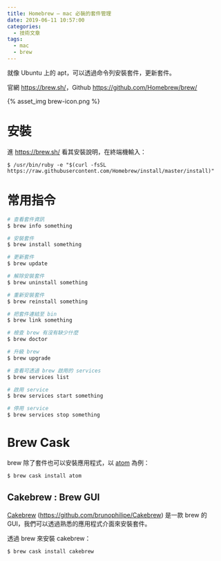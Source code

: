 ```yaml
---
title: Homebrew — mac 必裝的套件管理
date: 2019-06-11 10:57:00
categories:
  - 技術文章
tags:
  - mac
  - brew
---
```


就像 Ubuntu 上的 apt，可以透過命令列安裝套件，更新套件。

官網 <https://brew.sh/>，Github <https://github.com/Homebrew/brew/>

{% asset_img brew-icon.png %}

# 安裝

進 <https://brew.sh/> 看其安裝說明，在終端機輸入：

    $ /usr/bin/ruby -e "$(curl -fsSL https://raw.githubusercontent.com/Homebrew/install/master/install)"

<!-- more -->

# 常用指令

```sh
# 查看套件資訊  
$ brew info something

# 安裝套件  
$ brew install something

# 更新套件  
$ brew update

# 解除安裝套件  
$ brew uninstall something

# 重新安裝套件  
$ brew reinstall something

# 把套件連結至 bin  
$ brew link something

# 檢查 brew 有沒有缺少什麼  
$ brew doctor

# 升級 brew  
$ brew upgrade

# 查看可透過 brew 啟用的 services  
$ brew services list

# 啟用 service  
$ brew services start something

# 停用 service  
$ brew services stop something
```

# Brew Cask

brew 除了套件也可以安裝應用程式，以 [atom](https://atom.io/) 為例：

```sh
$ brew cask install atom
```

## Cakebrew : Brew GUI

[Cakebrew](https://www.cakebrew.com/) (<https://github.com/brunophilipe/Cakebrew>) 是一款 brew 的 GUI，我們可以透過熟悉的應用程式介面來安裝套件。

透過 brew 來安裝 cakebrew：

```sh
$ brew cask install cakebrew
```
